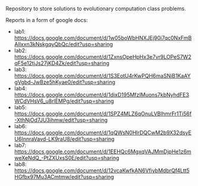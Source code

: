 Repository to store solutions to evolutionary computation class problems.

Reports in a form of google docs:
* lab1: https://docs.google.com/document/d/1w05boWbHNXJEj90i7qc0NxFmBAIlxxn3kNskgqyQbQc/edit?usp=sharing
* lab2: https://docs.google.com/document/d/1ZxnsOpeHpHx3e7vr9LOPeS7W2qF5e12tjJs27jKD4Zk/edit?usp=sharing
* lab3: https://docs.google.com/document/d/1S3EotU4rKwPQH6maSNiB1KaAYgVgbd-JwBze5hKyae0/edit?usp=sharing
* lab4: https://docs.google.com/document/d/1dixD195MfzIMuons7kbNyhdFE3WCdVHsV6_u8rlEMPg/edit?usp=sharing
* lab5: https://docs.google.com/document/d/1SPZ4MLZ6qOnuLVBlhmrFr1Ti56f-XthNjOd7JU3ihmw/edit?usp=sharing
* lab6: https://docs.google.com/document/d/1qQWsN0HlrDQCwM2b9X32dsyEU6InnraVavd-LK9raU8/edit?usp=sharing
* lab7: https://docs.google.com/document/d/1EEHQc6MgxqVAJMmDjpHe1z6mweXeNdQ_-PtZXUxsS0E/edit?usp=sharing
* lab8: https://docs.google.com/document/d/12vcaKwfkAN6VfiybMdbrQf4Ltt5HGfbx97Mu3ACmtmw/edit?usp=sharing
